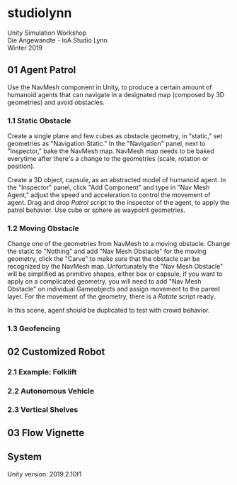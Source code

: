 # studiolynn
Unity Simulation Workshop  
Die Angewandte - IoA Studio Lynn  
Winter 2019  

## 01 Agent Patrol
Use the NavMesh component in Unity, to produce a certain amount of humanoid agents that can navigate in a designated map (composed by 3D geometries) and avoid obstacles. 

### 1.1 Static Obstacle
Create a single plane and few cubes as obstacle geometry, in "static," set geometries as "Navigation Static." In the "Navigation" panel, next to "Inspector," bake the NavMesh map. NavMesh map needs to be baked everytime after there's a change to the geometries (scale, rotation or position).  

Create a 3D object, capsule, as an abstracted model of humanoid agent. In the "Inspector" panel, click "Add Component" and type in "Nav Mesh Agent," adjust the speed and acceleration to control the movement of agent. Drag and drop *Patrol* script to the inspector of the agent, to apply the patrol behavior. Use cube or sphere as waypoint geometries. 

### 1.2 Moving Obstacle
Change one of the geometries from NavMesh to a moving obstacle. Change the static to "Nothing" and add "Nav Mesh Obstacle" for the moving geometry, click the "Carve" to make sure that the obstacle can be recognized by the NavMesh map. Unfortunately the "Nav Mesh Obstacle" will be simplified as primitive shapes, either box or capsule, if you want to apply on a complicated geometry, you will need to add "Nav Mesh Obstacle" on individual Gameobjects and assign movement to the parent layer. For the movement of the geometry, there is a *Rotate* script ready. 

In this scene, agent should be duplicated to test with crowd behavior.

### 1.3 Geofencing


## 02 Customized Robot

### 2.1 Example: Folklift

### 2.2 Autonomous Vehicle

### 2.3 Vertical Shelves

## 03 Flow Vignette


## System
Unity version: 2019.2.10f1
